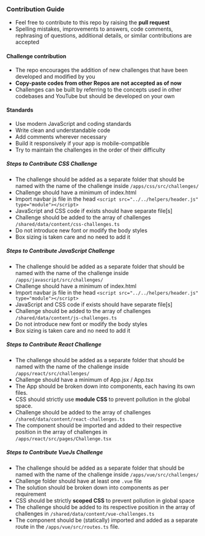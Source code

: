 ### Contribution Guide

- Feel free to contribute to this repo by raising the **pull request**
- Spelling mistakes, improvements to answers, code comments, rephrasing of questions, additional details, or similar contributions are accepted

#### Challenge contribution

- The repo encourages the addition of new challenges that have been developed and modified by you
- **Copy-paste codes from other Repos are not accepted as of now**
- Challenges can be built by referring to the concepts used in other codebases and YouTube but should be developed on your own

#### Standards

- Use modern JavaScript and coding standards
- Write clean and understandable code
- Add comments wherever necessary
- Build it responsively if your app is mobile-compatible
- Try to maintain the challenges in the order of their difficulty

##### Steps to Contribute CSS Challenge

- The challenge should be added as a separate folder that should be named with the name of the challenge inside `/apps/css/src/challenges/`
- Challenge should have a minimum of index.html
- Import navbar js file in the head `<script src="../../helpers/header.js" type="module"></script>`
- JavaScript and CSS code if exists should have separate file[s]
- Challenge should be added to the array of challenges `/shared/data/content/css-challenges.ts`
- Do not introduce new font or modify the body styles
- Box sizing is taken care and no need to add it

##### Steps to Contribute JavaScript Challenge

- The challenge should be added as a separate folder that should be named with the name of the challenge inside `/apps/javascript/src/challenges/`
- Challenge should have a minimum of index.html
- Import navbar js file in the head `<script src="../../helpers/header.js" type="module"></script>`
- JavaScript and CSS code if exists should have separate file[s]
- Challenge should be added to the array of challenges `/shared/data/content/js-challenges.ts`
- Do not introduce new font or modify the body styles
- Box sizing is taken care and no need to add it

##### Steps to Contribute React Challenge

- The challenge should be added as a separate folder that should be named with the name of the challenge inside `/apps/react/src/challenges/`
- Challenge should have a minimum of App.jsx / App.tsx
- The App should be broken down into components, each having its own files.
- CSS should strictly use **module CSS** to prevent pollution in the global space.
- Challenge should be added to the array of challenges `/shared/data/content/react-challenges.ts`
- The component should be imported and added to their respective position in the array of challenges in `/apps/react/src/pages/Challenge.tsx`

##### Steps to Contribute VueJs Challenge

- The challenge should be added as a separate folder that should be named with the name of the challenge inside `/apps/vue/src/challenges/`
- Challenge folder should have at least one `.vue` file
- The solution should be broken down into components as per requirement
- CSS should be strictly **scoped CSS** to prevent pollution in global space
- The challenge should be added to its respective position in the array of challenges in `/shared/data/content/vue-challenges.ts`
- The component should be (statically) imported and added as a separate route in the `/apps/vue/src/routes.ts` file.
